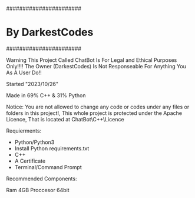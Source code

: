 #######################
#   By DarkestCodes   #
#######################

Warning This Project Called ChatBot Is For Legal and Ethical Purposes Only!!!!
The Owner (DarkestCodes) Is Not Responseable For Anything You As A User Do!!


Started "2023/10/26"

Made in 69% C++ & 31% Python

Notice: You are not allowed to change any code or codes under any files or folders in this project!,
This whole project is protected under the Apache Licence, That is located at ChatBot\C++\Licence

Requierments:

- Python/Python3
- Install Python requirements.txt
- C++
- A Certificate
- Terminal/Command Prompt

Recommended Components:

Ram 4GB
Proccesor 64bit
